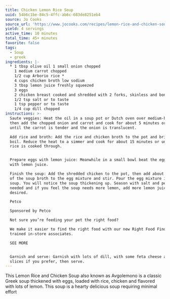 ```yaml
---
title: Chicken Lemon Rice Soup
uuid: 54b6c1be-84c5-4ffc-ab6c-683de8251eb4
source: Jo Cooks
source_url: 'https://www.jocooks.com/recipes/lemon-rice-and-chicken-soup/'
yield: 4 servings
active_time: 10 minutes
total_time: 45+ minutes
favorite: false
tags:
  - Soup
  - greek
ingredients: |-
  * 1 tbsp olive oil 1 small onion chopped
    1 medium carrot chopped
    1/2 cup Arborio rice *
    4 cups chicken broth low sodium
    3 tbsp lemon juice freshly squeezed
    3 eggs
    2 chicken breast cooked and shredded with 2 forks, skinless and boneless
    1/2 tsp salt or to taste
    1 tsp pepper or to taste
    1/4 cup dill chopped
instructions: >-
  Saute veggies: Heat the oil in a soup pot or Dutch oven over medium-high heat
  then add the chopped onion and carrot and cook for about 5 minutes or just
  until the carrot is tender and the onion is translucent.

  Add rice and broth: Add the rice and chicken broth to the pot and bring to a
  boil. Reduce the heat to a simmer and cook for about 15 minutes or until the
  rice is cooked through.


  Prepare eggs with lemon juice: Meanwhile in a small bowl beat the egg together
  with lemon juice.

  Finish the soup: Add the shredded chicken to the pot, then add about a ladle
  of the soup broth to the egg mixture and stir. Pour the egg mixture into the
  soup. You will notice the soup thickening up. Season with salt and pepper as
  needed and if you feel the soup needs more lemon, add more lemon juice as
  desired.

  Petco

  Sponsored by Petco

  Not sure you’re feeding your pet the right food?

  We make it easier to find the right food with our new Right Food Finder and
  trained in-store associates.

  SEE MORE


  Garnish and serve: Garnish with lots of dill, with some feta cheese and lemon
  slices if you prefer, then serve.
---
```

This Lemon Rice and Chicken Soup also known as Avgolemono is a classic Greek soup thickened with eggs, loaded with rice, chicken and flavored with lots of lemon. This soup is a hearty delicious soup requiring minimal effort
